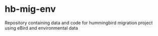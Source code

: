 # hb-mig-env
Repository containing data and code for hummingbird migration project using eBird and environmental data
